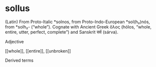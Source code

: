 # sollus
(Latin)
From Proto-Italic *solnos, from Proto-Indo-European *sol(h₂)nós, from *solh₂- (“whole”). Cognate with Ancient Greek ὅλος (hólos, “whole, entire, utter, perfect, complete”) and Sanskrit सर्व (sárva).


Adjective

[[whole]], [[entire]], [[unbroken]]


Derived terms